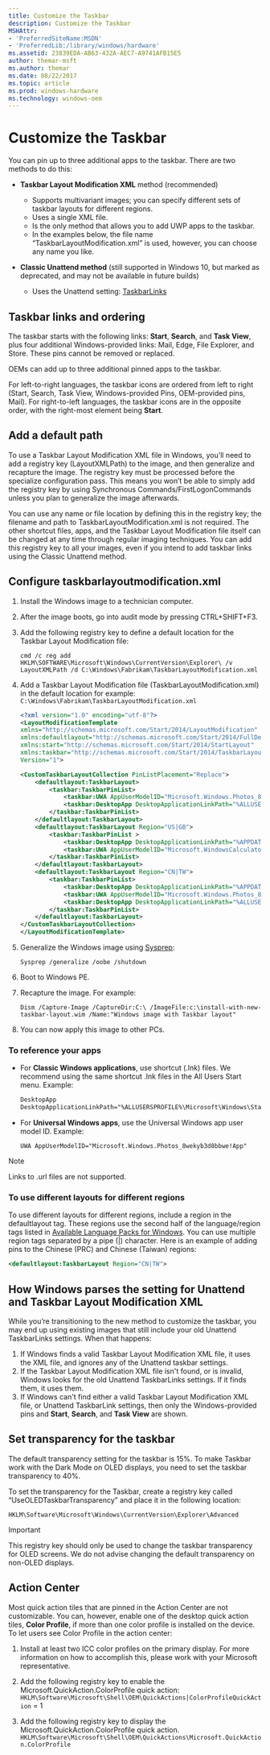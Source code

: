 ```yaml
---
title: Customize the Taskbar
description: Customize the Taskbar
MSHAttr:
- 'PreferredSiteName:MSDN'
- 'PreferredLib:/library/windows/hardware'
ms.assetid: 23839EDA-AB63-432A-AEC7-A9741AFB15E5
author: themar-msft
ms.author: themar
ms.date: 08/22/2017
ms.topic: article
ms.prod: windows-hardware
ms.technology: windows-oem
---
```

# Customize the Taskbar

You can pin up to three additional apps to the taskbar. There are two methods to do this:

* **Taskbar Layout Modification XML** method (recommended)
  * Supports multivariant images; you can specify different sets of taskbar layouts for different regions.
  * Uses a single XML file.
  * Is the only method that allows you to add UWP apps to the taskbar.
  * In the examples below, the file name “TaskbarLayoutModification.xml” is used, however, you can choose any name you like.

* **Classic Unattend method** (still supported in Windows 10, but marked as deprecated, and may not be available in future builds)
  * Uses the Unattend setting: [TaskbarLinks](https://docs.microsoft.com/en-us/windows-hardware/customize/desktop/unattend/microsoft-windows-shell-setup-taskbarlinks)

## Taskbar links and ordering

The taskbar starts with the following links: **Start**, **Search**, and **Task View**, plus four additional Windows-provided links: Mail, Edge, File Explorer, and Store. These pins cannot be removed or replaced.

OEMs can add up to three additional pinned apps to the taskbar.

For left-to-right languages, the taskbar icons are ordered from left to right (Start, Search, Task View, Windows-provided Pins, OEM-provided pins, Mail).
For right-to-left languages, the taskbar icons are in the opposite order, with the right-most element being **Start**.

## Add a default path

To use a Taskbar Layout Modification XML file in Windows, you’ll need to add a registry key (LayoutXMLPath) to the image, and then generalize and recapture the image. The registry key must be processed before the specialize configuration pass. This means you won’t be able to simply add the registry key by using Synchronous Commands/FirstLogonCommands unless you plan to generalize the image afterwards.

You can use any name or file location by defining this in the registry key; the filename and path to TaskbarLayoutModification.xml is not required. The other shortcut files, apps, and the Taskbar Layout Modification file itself can be changed at any time through regular imaging techniques. You can add this registry key to all your images, even if you intend to add taskbar links using the Classic Unattend method.

## Configure taskbarlayoutmodification.xml

1. Install the Windows image to a technician computer.
1. After the image boots, go into audit mode by pressing CTRL+SHIFT+F3.
1. Add the following registry key to define a default location for the Taskbar Layout Modification file:

   `cmd /c reg add HKLM\SOFTWARE\Microsoft\Windows\CurrentVersion\Explorer\ /v LayoutXMLPath /d C:\Windows\Fabrikam\TaskbarLayoutModification.xml`

1. Add a Taskbar Layout Modification file (TaskbarLayoutModification.xml) in the default location for example: `C:\Windows\Fabrikam\TaskbarLayoutModification.xml`

    ```xml
    <?xml version="1.0" encoding="utf-8"?>
    <LayoutModificationTemplate
    xmlns="http://schemas.microsoft.com/Start/2014/LayoutModification"
    xmlns:defaultlayout="http://schemas.microsoft.com/Start/2014/FullDefaultLayout"
    xmlns:start="http://schemas.microsoft.com/Start/2014/StartLayout"
    xmlns:taskbar="http://schemas.microsoft.com/Start/2014/TaskbarLayout"
    Version="1">

    <CustomTaskbarLayoutCollection PinListPlacement="Replace">
        <defaultlayout:TaskbarLayout>
            <taskbar:TaskbarPinList>
                <taskbar:UWA AppUserModelID="Microsoft.Windows.Photos_8wekyb3d8bbwe!App" />
                <taskbar:DesktopApp DesktopApplicationLinkPath="%ALLUSERSPROFILE%\Microsoft\Windows\Start Menu\Programs\Accessories\Paint.lnk"/>
            </taskbar:TaskbarPinList>
        </defaultlayout:TaskbarLayout>
        <defaultlayout:TaskbarLayout Region="US|GB">
            <taskbar:TaskbarPinList >
                <taskbar:DesktopApp DesktopApplicationLinkPath="%APPDATA%\Microsoft\Windows\Start Menu\Programs\Accessories\Notepad.lnk" />
                <taskbar:UWA AppUserModelID="Microsoft.WindowsCalculator_8wekyb3d8bbwe!App" />
            </taskbar:TaskbarPinList>
        </defaultlayout:TaskbarLayout>
        <defaultlayout:TaskbarLayout Region="CN|TW">
            <taskbar:TaskbarPinList>
                <taskbar:DesktopApp DesktopApplicationLinkPath="%APPDATA%\Microsoft\Windows\Start Menu\Programs\Accessories\Notepad.lnk" />
                <taskbar:UWA AppUserModelID="Microsoft.Windows.Photos_8wekyb3d8bbwe!App" />
                <taskbar:DesktopApp DesktopApplicationLinkPath="%ALLUSERSPROFILE%\Microsoft\Windows\Start Menu\Programs\Accessories\Paint.lnk"/>
            </taskbar:TaskbarPinList>
        </defaultlayout:TaskbarLayout>
    </CustomTaskbarLayoutCollection>
    </LayoutModificationTemplate>
    ```

1. Generalize the Windows image using [Sysprep](https://docs.microsoft.com/en-us/windows-hardware/manufacture/desktop/sysprep--system-preparation--overview):

    `Sysprep /generalize /oobe /shutdown`

1. Boot to Windows PE.
1. Recapture the image. For example:

    `Dism /Capture-Image /CaptureDir:C:\ /ImageFile:c:\install-with-new-taskbar-layout.wim /Name:"Windows image with Taskbar layout"`

1. You can now apply this image to other PCs.

### To reference your apps

* For **Classic Windows applications**, use shortcut (.lnk) files. We recommend using the same shortcut .lnk files in the All Users Start menu. Example:
    ```xml
    DesktopApp
    DesktopApplicationLinkPath="%ALLUSERSPROFILE%\Microsoft\Windows\Start Menu\Programs\Accessories\Paint.lnk"
    ```

* For **Universal Windows apps**, use the Universal Windows app user model ID. Example:

    `UWA AppUserModelID="Microsoft.Windows.Photos_8wekyb3d8bbwe!App"`

> [!Note]
> Links to .url files are not supported.

### To use different layouts for different regions

To use different layouts for different regions, include a region in the defaultlayout tag. These regions use the second half of the language/region tags listed in [Available Language Packs for Windows](https://docs.microsoft.com/en-us/windows-hardware/manufacture/desktop/available-language-packs-for-windows). You can use multiple region tags separated by a pipe (|) character. Here is an example of adding pins to the Chinese (PRC) and Chinese (Taiwan) regions:

```xml
<defaultlayout:TaskbarLayout Region="CN|TW">
```

## How Windows parses the setting for Unattend and Taskbar Layout Modification XML

While you’re transitioning to the new method to customize the taskbar, you may end up using existing images that still include your old Unattend TaskbarLinks settings. When that happens:

1. If Windows finds a valid Taskbar Layout Modification XML file, it uses the XML file, and ignores any of the Unattend taskbar settings.
1. If the Taskbar Layout Modification XML file isn't found, or is invalid, Windows looks for the old Unattend TaskbarLinks settings. If it finds them, it uses them.
1. If Windows can't find either a valid Taskbar Layout Modification XML file, or Unattend TaskbarLink settings, then only the Windows-provided pins and **Start**, **Search**, and **Task View** are shown.

## Set transparency for the taskbar

The default transparency setting for the taskbar is 15%. To make Taskbar work with the Dark Mode on OLED displays, you need to set the taskbar transparency to 40%.

To set the transparency for the Taskbar, create a registry key called “UseOLEDTaskbarTransparency” and place it in the following location:

`HKLM\Software\Microsoft\Windows\CurrentVersion\Explorer\Advanced`

> [!Important]
> This registry key should only be used to change the taskbar transparency for OLED screens. We do not advise changing the default transparency on non-OLED displays.


## <span id="action_center"></span>Action Center

Most quick action tiles that are pinned in the Action Center are not customizable. You can, however, enable one of the desktop quick action tiles, **Color Profile**, if more than one color profile is installed on the device. To let users see Color Profile in the action center:

1.	Install at least two ICC color profiles on the primary display. For more information on how to accomplish this, please work with your Microsoft representative. 

2.	Add the following registry key to enable the Microsoft.QuickAction.ColorProfile quick action:
`HKLM\Software\Microsoft\Shell\OEM\QuickActions|ColorProfileQuickAction` = 1

3.	Add the following registry key to display the Microsoft.QuickAction.ColorProfile quick action. 
`HKLM\Software\Microsoft\Shell\OEM\QuickActions\Microsoft.QuickAction.ColorProfile`
